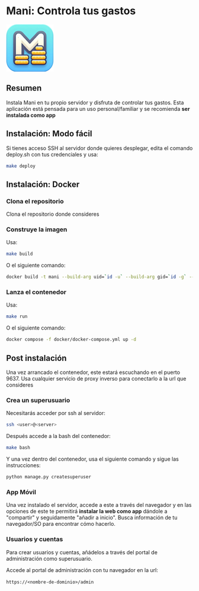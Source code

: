 # Mani: Controla tus gastos

![Mani Logo](/static/rsz_icon.png)

## Resumen

Instala Mani en tu propio servidor y disfruta de controlar tus gastos. Esta aplicación está pensada
para un uso personal/familiar y se recomienda **ser instalada como app**

## Instalación: Modo fácil

Si tienes acceso SSH al servidor donde quieres desplegar, edita el comando deploy.sh con tus credenciales
y usa:

```bash
make deploy
```

## Instalación: Docker

### Clona el repositorio

Clona el repositorio donde consideres

### Construye la imagen

Usa:

```bash
make build
```

O el siguiente comando:

```bash
docker build -t mani --build-arg uid=`id -u` --build-arg gid=`id -g` --build-arg user=`whoami` -f docker/Dockerfile .
```

### Lanza el contenedor

Usa:

```bash
make run
```

O el siguiente comando:

```bash
docker compose -f docker/docker-compose.yml up -d
```

## Post instalación

Una vez arrancado el contenedor, este estará escuchando en el puerto 9637.
Usa cualquier servicio de proxy inverso para conectarlo a la url que consideres

### Crea un superusuario

Necesitarás acceder por ssh al servidor:

```bash
ssh <user>@<server>
```

Después accede a la bash del contenedor:

```bash
make bash
```

Y una vez dentro del contenedor, usa el siguiente comando y sigue las instrucciones:

```bash
python manage.py createsuperuser
```

### App Móvil

Una vez instalado el servidor, accede a este a través del navegador y en las opciones de este te permitirá
**instalar la web como app** dándole a "compartir" y seguidamente "añadir a inicio". Busca información de tu
navegador/SO
para encontrar cómo hacerlo.

### Usuarios y cuentas

Para crear usuarios y cuentas, añádelos a través del portal de administración como superusuario.

Accede al portal de administración con tu navegador en la url:

`https://<nombre-de-dominio>/admin`
